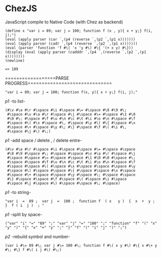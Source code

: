 # ChezJS
JavaScript compile to Native Code (with Chez as backend)


```
(define x "var i = 89; var j = 100; function f (x , y){ x + y;} f(i, j);")
(eval (apply parser (car `,(p4 (reverse `,(p2 `,(p1 x)))))))
(eval (apply parser (cadr `,(p4 (reverse `,(p2 `,(p1 x)))))))
(eval (parser 'function 'f #\( 'x 'y #\) #\{ '(+ x y) #\}))
(display (eval (apply parser (cadddr `,(p4 `,(reverse `,(p2 `,(p1 x))))))))
(newline)
```

`=> 189`


==================PARSE   PROGRESS==============================

`"var i = 89; var j = 100; function f(x, y){ x + y;} f(i, j);"`

*p1*  -to list-

```
(#\v #\a #\r #\space #\i #\space #\= #\space #\8 #\9 #\;
 #\space #\v #\a #\r #\space #\j #\space #\= #\space #\1 #\0
 #\0 #\; #\space #\f #\u #\n #\c #\t #\i #\o #\n #\space #\f
 #\space #\( #\x #\space #\, #\space #\y #\) #\{ #\space #\x
 #\space #\+ #\space #\y #\; #\} #\space #\f #\( #\i #\,
 #\space #\j #\) #\;)
 ```
 
*p1*  -add space / delete , / delete entre-

```
(#\v #\a #\r #\space #\i #\space #\space #\= #\space #\space
 #\8 #\9 #\space #\; #\space #\space #\v #\a #\r #\space #\j
 #\space #\space #\= #\space #\space #\1 #\0 #\0 #\space #\;
 #\space #\space #\f #\u #\n #\c #\t #\i #\o #\n #\space #\f
 #\space #\space #\( #\space #\x #\space #\space #\space #\y
 #\space #\) #\space #\space #\{ #\space #\space #\x #\space
 #\space #\+ #\space #\space #\y #\space #\; #\space #\space
 #\} #\space #\space #\f #\space #\( #\space #\i #\space
 #\space #\j #\space #\) #\space #\space #\; #\space)
```
*p1* -to string-
 
`"var i  =  89 ;  var j  =  100 ;  function f  ( x   y )  {  x  +  y ;  }  f ( i  j )  ; "`
 
*p1* -split by space-

`("var" "i" "=" "89" ";" "var" "j" "=" "100" ";" "function" "f" "(" "x" "y" ")" "{" "x" "+" "y" ";" "}" "f" "(" "i" "j" ")" ";")`

*p2* -rebuild symbol and number-

`(var i #\= 89 #\; var j #\= 100 #\; function f #\( x y #\) #\{ x #\+ y #\; #\} f #\( i j #\) #\;)`
